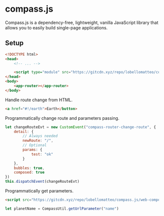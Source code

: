
# compass.js
Compass.js is a dependency-free, lightweight, vanilla JavaScript library that allows you to easily build single-page applications.

## Setup
```html
<!DOCTYPE html>
<head>
	<!-- ... -->

	<script type="module" src="https://gitcdn.xyz/repo/lobellomatteo/compass.js/web-components/compass.js"></script>
</head>
<body>
	<app-router></app-router>
</body>
```
Handle route change from HTML.
```html
<a href="#!/earth">Earth</button>
``` 
Programmatically change route and parameters passing.
```js
let changeRouteEvt = new CustomEvent("compass-router-change-route", {
    detail: { 
		// Always needed
		newRoute: "/",
		// Optional
        params: {
            test: "ok"
        }
    },
    bubbles: true,
    composed: true
})
this.dispatchEvent(changeRouteEvt)
``` 
Programmatically get parameters.
```html
<script src="https://gitcdn.xyz/repo/lobellomatteo/compass.js/web-components/compass-util.js"></script>
```
```js
let planetName = CompassUtil.getUrlParameter("name")
```